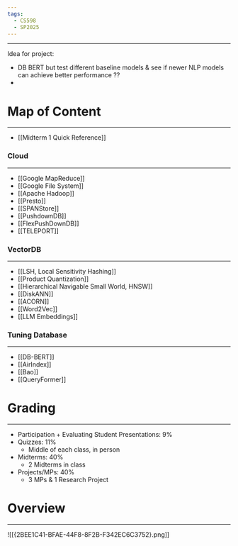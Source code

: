 ```yaml
---
tags:
  - CS598
  - SP2025
---
```

---
Idea for project: 
- DB BERT but test different baseline models & see if newer NLP models can achieve better performance ??
- 
# Map of Content
---
- [[Midterm 1 Quick Reference]]
### Cloud
---
- [[Google MapReduce]]
- [[Google File System]]
- [[Apache Hadoop]]
- [[Presto]]
- [[SPANStore]]
- [[PushdownDB]]
- [[FlexPushDownDB]]
- [[TELEPORT]]
### VectorDB
---
- [[LSH, Local Sensitivity Hashing]]
- [[Product Quantization]]
- [[Hierarchical Navigable Small World, HNSW]]
- [[DiskANN]]
- [[ACORN]]
- [[Word2Vec]]
- [[LLM Embeddings]]

### Tuning Database
---
- [[DB-BERT]] 
- [[AirIndex]]
- [[Bao]]
- [[QueryFormer]]
# Grading
---
- Participation + Evaluating Student Presentations: 9%
- Quizzes: 11%
	- Middle of each class, in person
- Midterms: 40%
	- 2 Midterms in class
- Projects/MPs: 40%
	- 3 MPs & 1 Research Project 
# Overview
---
![[{2BEE1C41-BFAE-44F8-8F2B-F342EC6C3752}.png]]
